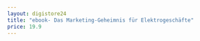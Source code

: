 ```yaml
---
layout: digistore24
title: "ebook- Das Marketing-Geheimnis für Elektrogeschäfte"
price: 19.9
---
```

